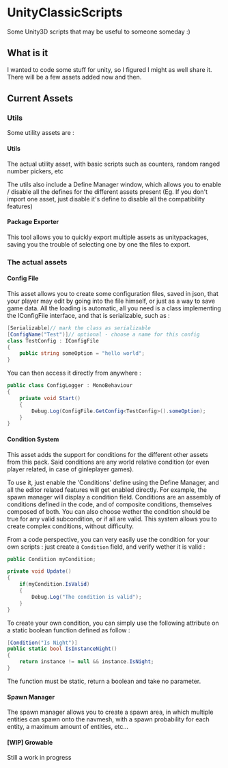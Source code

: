 # UnityClassicScripts
Some Unity3D scripts that may be useful to someone someday :)

## What is it
I wanted to code some stuff for unity, so I figured I might as well share it. There will be a few assets added now and then.

## Current Assets

### Utils

Some utility assets are : 

#### Utils
The actual utility asset, with basic scripts such as counters, random ranged number pickers, etc

The utils also include a Define Manager window, which allows you to enable / disable all the defines for the different assets present
(Eg. If you don't import one asset, just disable it's define to disable all the compatibility features)

#### Package Exporter
This tool allows you to quickly export multiple assets as unitypackages, saving you the trouble of selecting one by one the files to export.

### The actual assets

#### Config File
This asset allows you to create some configuration files, saved in json, that your player may edit by going into the file himself, or just as a way to save game data. All the loading is automatic, all you need is a class implementing the IConfigFile interface, and that is serializable, such as : 

```csharp
[Serializable]// mark the class as serializable
[ConfigName("Test")]// optional - choose a name for this config
class TestConfig : IConfigFile
{
    public string someOption = "hello world";
}
```

You can then access it directly from anywhere : 

```csharp
public class ConfigLogger : MonoBehaviour
{
    private void Start()
    {
        Debug.Log(ConfigFile.GetConfig<TestConfig>().someOption);
    }
}
```

#### Condition System
This asset adds the support for conditions for the different other assets from this pack. Said conditions are any world relative condition (or even player related, in case of ginleplayer games).

To use it, just enable the 'Conditions' define using the Define Manager, and all the editor related features will get enabled directly. For example, the spawn manager will display a condition field. Conditions are an assembly of conditions defined in the code, and of composite conditions, themselves composed of both. You can also choose wether the condition should be true for any valid subcondition, or if all are valid. This system allows you to create complex conditions, without difficulty.

From a code perspective, you can very easily use the condition for your own scripts : just create a `Condition` field, and verify wether it is valid : 

```csharp
public Condition myCondition;

private void Update()
{
    if(myCondition.IsValid)
    {
        Debug.Log("The condition is valid");
    }
}
```

To create your own condition, you can simply use the following attribute on a static boolean function defined as follow :

```csharp
[Condition("Is Night")]
public static bool IsInstanceNight()
{
    return instance != null && instance.IsNight;
}
```

The function must be static, return a boolean and take no parameter.

#### Spawn Manager
The spawn manager allows you to create a spawn area, in which multiple entities can spawn onto the navmesh, with a spawn probability for each entity, a maximum amount of entities, etc...

#### [WIP] Growable
Still a work in progress

